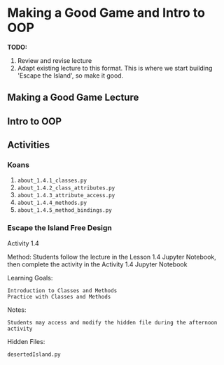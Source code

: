 # Making a Good Game and Intro to OOP

**TODO:**
1. Review and revise lecture
1. Adapt existing lecture to this format. This is where we start building 'Escape the Island', so make it good.

## Making a Good Game Lecture

## Intro to OOP

## Activities

### Koans

1. `about_1.4.1_classes.py`
1. `about_1.4.2_class_attributes.py`
1. `about_1.4.3_attribute_access.py`
1. `about_1.4.4_methods.py`
1. `about_1.4.5_method_bindings.py`

### Escape the Island Free Design
Activity 1.4

Method:
	Students follow the lecture in the Lesson 1.4 Jupyter Notebook, then complete the activity in the Activity 1.4 Jupyter Notebook

Learning Goals:

	Introduction to Classes and Methods
	Practice with Classes and Methods

Notes: 
	
	Students may access and modify the hidden file during the afternoon activity

Hidden Files:

	desertedIsland.py